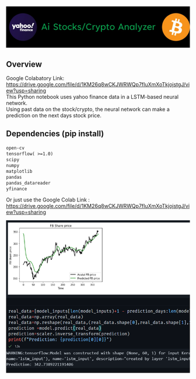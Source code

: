 
![image1](https://github.com/danikhan632/LTSM-Stock-Crypto-Analyzer/blob/main/images/stock%20banner.jpg)
## Overview
Google Colabatory Link: https://drive.google.com/file/d/1KM26q8wCKJWRWQp7fIuXmXoTkjojstgJ/view?usp=sharing \
This Python notebook uses yahoo finance data in a LSTM-based neural network. \
Using past data on the stock/crypto, the neural network can make a prediction on the next days stock price.

## Dependencies (pip install) 
```
open-cv
tensorflow( >=1.0)
scipy
numpy
matplotlib
pandas
pandas_datareader
yfinance
```

Or just use the Google Colab Link : https://drive.google.com/file/d/1KM26q8wCKJWRWQp7fIuXmXoTkjojstgJ/view?usp=sharing

![image1](https://github.com/danikhan632/LTSM-Stock-Crypto-Analyzer/blob/main/images/cover-image-1.PNG)


